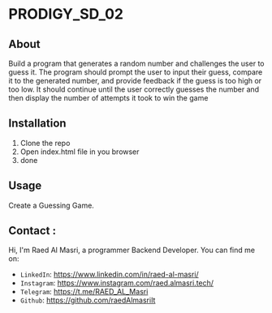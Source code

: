 # PRODIGY_SD_02

## About

Build a program that generates a random number and challenges the user to guess it. The program should prompt the user to input their guess, compare it to the generated number, and provide feedback if the guess is too high or too low. It should continue until the user correctly guesses the number and then display the number of attempts it took to win the game

## Installation

1. Clone the repo
2. Open index.html file in you browser
3. done

## Usage

Create a Guessing Game.

## Contact :

Hi, I'm Raed Al Masri, a programmer Backend Developer. You can find me on:

-   `LinkedIn`: https://www.linkedin.com/in/raed-al-masri/
-   `Instagram`: https://www.instagram.com/raed.almasri.tech/
-   `Telegram`: https://t.me/RAED_AL_Masri
-   `Github`: https://github.com/raedAlmasriIt
